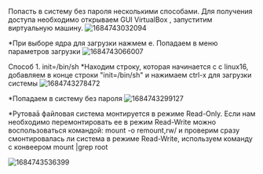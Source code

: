 Попасть в систему без пароля несколькими способами.
Для получения доступа необходимо открываем GUI VirtualBox , запуститим виртуальную машину. 
![1684743032094](https://github.com/AlexanderSerg-jun/boot_system/assets/85576634/3c399f01-20e5-4af1-a790-1d1c9eddeba2)

*При выборе ядра для загрузки нажмем e. Попадаем в меню параметров загрузки
![1684743066007](https://github.com/AlexanderSerg-jun/boot_system/assets/85576634/80d97456-cb1c-4c25-8dd5-f99631bf97ce)


Способ 1. init=/bin/sh
*Находим строку, которая начинается с с linux16, добавляем в конце строки "init=/bin/sh" и нажимаем сtrl-x для загрузки  системы
![1684743278472](https://github.com/AlexanderSerg-jun/boot_system/assets/85576634/566dcdb8-c2d5-48d5-b95e-512127644b4f)

*Попадаем в систему без пароля
![1684743299127](https://github.com/AlexanderSerg-jun/boot_system/assets/85576634/c5e646c0-07d7-4e7b-a166-1733bd190e58)

*Рутоваā файловая система монтируется в режиме Read-Only. Если нам  необходимо перемонтировать ее в режим Read-Write можно воспользоваться командой: mount -o remount,rw/ и проверим сразу смонтировалась ли система в режиме Read-Write, используем команду c конвеером mount |grep root

![1684743536399](https://github.com/AlexanderSerg-jun/boot_system/assets/85576634/7ee78009-645a-4619-b00b-fcbd0adc1466)
